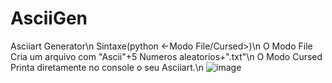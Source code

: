 # AsciiGen
Asciiart Generator\n
Sintaxe(python <FILE> <-Modo File/Cursed>)\n
O Modo File Cria um arquivo com "Ascii"+5 Numeros aleatorios+".txt"\n
O Modo Cursed Printa diretamente no console o seu Asciiart.\n
![image](https://user-images.githubusercontent.com/32919528/116594290-6c769a80-a8f8-11eb-9e51-e28bd97820b6.png)
                                                                                                                              
